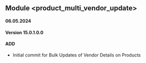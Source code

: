 ## Module <product_multi_vendor_update>

#### 06.05.2024
#### Version 15.0.1.0.0
#### ADD
- Initial commit for Bulk Updates of Vendor Details on Products
